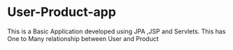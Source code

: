 # User-Product-app
This is a Basic Application developed using JPA ,JSP and Servlets. This has One to Many relationship between User and Product
